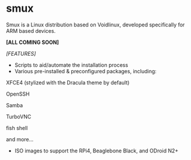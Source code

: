 # smux
Smux is a Linux distribution based on Voidlinux, developed specifically for ARM based devices.

**[ALL COMING SOON]**

*[FEATURES]*
- Scripts to aid/automate the installation process
- Various pre-installed & preconfigured packages, including:

XFCE4 (stylized with the Dracula theme by default)

OpenSSH

Samba

TurboVNC

fish shell

and more...


- ISO images to support the RPi4, Beaglebone Black, and ODroid N2+
